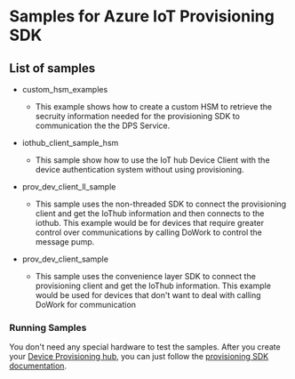 # Samples for Azure IoT Provisioning SDK

## List of samples

- custom_hsm_examples

  - This example shows how to create a custom HSM to retrieve the secruity information needed for the provisioning SDK to communication the the DPS Service.

- iothub_client_sample_hsm

  - This sample show how to use the IoT hub Device Client with the device authentication system without using provisioning.

- prov_dev_client_ll_sample

  - This sample uses the non-threaded SDK to connect the provisioning client and get the IoThub information and then connects to the iothub.  This example would be for devices that require greater control over communications by calling DoWork to control the message pump.

- prov_dev_client_sample

  - This sample uses the convenience layer SDK to connect the provisioning client and get the IoThub information.  This example would be used for devices that don't want to deal with calling DoWork for communication

### Running Samples

You don't need any special hardware to test the samples.  After you create your [Device Provisioning hub](https://docs.microsoft.com/azure/iot-dps/quick-setup-auto-provision), you can just follow the [provisioning SDK documentation](https://github.com/Azure/azure-iot-sdk-c/blob/main/provisioning_client/devdoc/using_provisioning_client.md).
